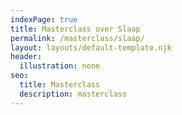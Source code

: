 ```yaml
---
indexPage: true
title: Masterclass over Slaap
permalink: /masterclass/slaap/
layout: layouts/default-template.njk
header:
  illustration: none
seo:
  title: Masterclass
  description: masterclass
---
```

